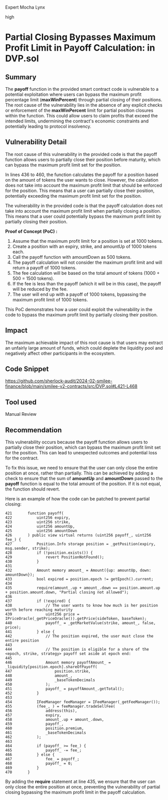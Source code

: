 Expert Mocha Lynx

high

# Partial Closing Bypasses Maximum Profit Limit in Payoff Calculation: in DVP.sol

## Summary
The **payoff** function in the provided smart contract code is vulnerable to a potential exploitation where users can bypass the maximum profit percentage limit (**maxWinPercent**) through partial closing of their positions. The root cause of the vulnerability lies in the absence of any explicit checks or enforcement of the **maxWinPercent** limit for partial position closures within the function. This could allow users to claim profits that exceed the intended limits, undermining the contract's economic constraints and potentially leading to protocol insolvency.
## Vulnerability Detail
The root cause of this vulnerability in the provided code is that the payoff function allows users to partially close their position before maturity, which can bypass the maximum profit limit set for the position.

In lines 436 to 460, the function calculates the payoff for a position based on the amount of tokens the user wants to close. However, the calculation does not take into account the maximum profit limit that should be enforced for the position. This means that a user can partially close their position, potentially exceeding the maximum profit limit set for the position.

The vulnerability in the provided code is that the payoff calculation does not take into account the maximum profit limit when partially closing a position. This means that a user could potentially bypass the maximum profit limit by partially closing their position.

**Proof of Concept (PoC) :**

1. Assume that the maximum profit limit for a position is set at 1000 tokens.
2. Create a position with an expiry, strike, and amountUp of 1000 tokens each.
3. Call the payoff function with amountDown as 500 tokens.
4. The payoff calculation will not consider the maximum profit limit and will return a payoff of 1000 tokens.
5. The fee calculation will be based on the total amount of tokens (1000 + 500 = 1500 tokens).
6. If the fee is less than the payoff (which it will be in this case), the payoff will be reduced by the fee.
7. The user will end up with a payoff of 1000 tokens, bypassing the maximum profit limit of 1000 tokens.

This PoC demonstrates how a user could exploit the vulnerability in the code to bypass the maximum profit limit by partially closing their position.

## Impact
The maximum achievable impact of this root cause is that users may extract an unfairly large amount of funds, which could deplete the liquidity pool and negatively affect other participants in the ecosystem.

## Code Snippet
https://github.com/sherlock-audit/2024-02-smilee-finance/blob/main/smilee-v2-contracts/src/DVP.sol#L421-L468
## Tool used

Manual Review

## Recommendation
This vulnerability occurs because the payoff function allows users to partially close their position, which can bypass the maximum profit limit set for the position. This can lead to unexpected outcomes and potential loss for the contract.

To fix this issue, we need to ensure that the user can only close the entire position at once, rather than partially. This can be achieved by adding a check to ensure that the sum of **amountUp** and **amountDown** passed to the **payoff** function is equal to the total amount of the position. If it is not equal, the function should revert.

Here is an example of how the code can be patched to prevent partial closing:
```solidity
421       function payoff(
422           uint256 expiry,
423           uint256 strike,
424           uint256 amountUp,
425           uint256 amountDown
426       ) public view virtual returns (uint256 payoff_, uint256 fee_) {
427           Position.Info storage position = _getPosition(expiry, msg.sender, strike);
428           if (!position.exists()) {
429               revert PositionNotFound();
430           }
431   
432           Amount memory amount_ = Amount({up: amountUp, down: amountDown});
433           bool expired = position.epoch != getEpoch().current;
434   
435           require(amount_.up + amount_.down == position.amount.up + position.amount.down, "Partial closing not allowed");
436   
437           if (!expired) {
438               // The user wants to know how much is her position worth before reaching maturity
439               uint256 price = IPriceOracle(_getPriceOracle()).getPrice(sideToken, baseToken);
440               payoff_ = _getMarketValue(strike, amount_, false, price);
441           } else {
442               // The position expired, the user must close the entire position
443   
444               // The position is eligible for a share of the <epoch, strike, strategy> payoff set aside at epoch end:
445   
446               Amount memory payoffAmount_ = _liquidity[position.epoch].shareOfPayoff(
447                   position.strike,
448                   amount_,
449                   _baseTokenDecimals
450               );
451               payoff_ = payoffAmount_.getTotal();
452           }
453   
454           IFeeManager feeManager = IFeeManager(_getFeeManager());
455           (fee_, ) = feeManager.tradeSellFee(
456               address(this),
457               expiry,
458               amount_.up + amount_.down,
459               payoff_,
460               position.premium,
461               _baseTokenDecimals
462           );
463   
464           if (payoff_ >= fee_) {
465               payoff_ -= fee_;
466           } else {
467               fee_ = payoff_;
468               payoff_ = 0;
469           }
470       }
```
By adding the **require** statement at line 435, we ensure that the user can only close the entire position at once, preventing the vulnerability of partial closing bypassing the maximum profit limit in the payoff calculation.
